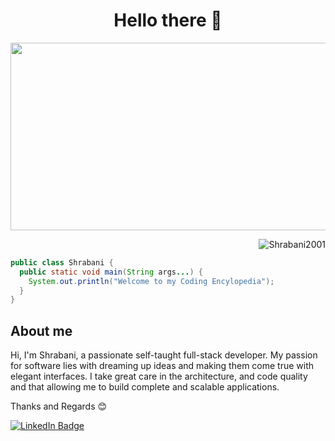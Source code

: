 <div align="center">
    <h1>Hello there 🤚</h1>
</div>
<div align="center">
  <img src="https://media.giphy.com/media/dWesBcTLavkZuG35MI/giphy.gif" width="600" height="300"/>
</div>

<p align="right"> <img src="https://komarev.com/ghpvc/?username=Shrabani2001&label=Profile%20views&color=0e75b6&style=flat" alt="Shrabani2001" /> </p>

```JAVA
public class Shrabani {
  public static void main(String args...) {
    System.out.println("Welcome to my Coding Encylopedia");
  }  
}
```
<h2>About me</h2>

Hi, I'm Shrabani, a passionate self-taught full-stack developer. My passion for software lies with dreaming up ideas and making them come true with elegant interfaces. I take great care in the architecture, and code quality and that allowing me to build complete and scalable applications.

Thanks and Regards 
       😊

<div id="badges">
  <a href="https://www.linkedin.com/in/shrabani-nayak-b2b269252/">
    <img src="https://img.shields.io/badge/LinkedIn-blue?style=for-the-badge&logo=linkedin&logoColor=white" alt="LinkedIn Badge"/>
  </a>
</div>

